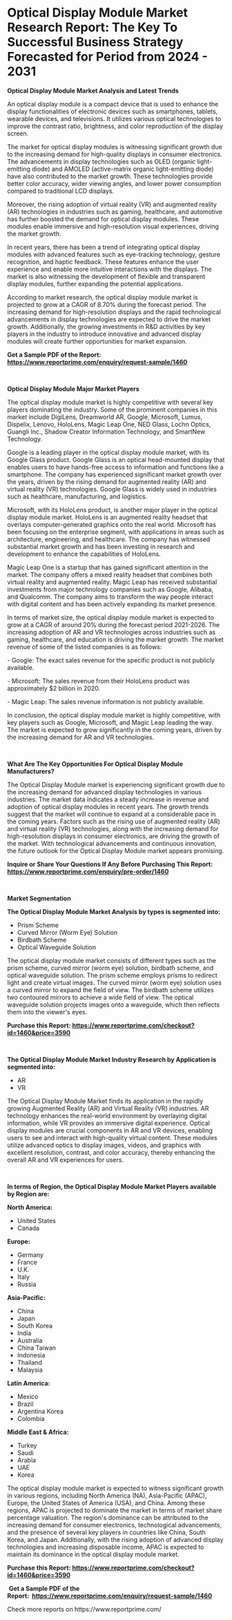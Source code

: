 <p><h1>Optical Display Module Market Research Report: The Key To Successful Business Strategy Forecasted for Period from 2024 - 2031</h1></p><p><strong>Optical Display Module Market Analysis and Latest Trends</strong></p>
<p><p>An optical display module is a compact device that is used to enhance the display functionalities of electronic devices such as smartphones, tablets, wearable devices, and televisions. It utilizes various optical technologies to improve the contrast ratio, brightness, and color reproduction of the display screen.</p><p>The market for optical display modules is witnessing significant growth due to the increasing demand for high-quality displays in consumer electronics. The advancements in display technologies such as OLED (organic light-emitting diode) and AMOLED (active-matrix organic light-emitting diode) have also contributed to the market growth. These technologies provide better color accuracy, wider viewing angles, and lower power consumption compared to traditional LCD displays.</p><p>Moreover, the rising adoption of virtual reality (VR) and augmented reality (AR) technologies in industries such as gaming, healthcare, and automotive has further boosted the demand for optical display modules. These modules enable immersive and high-resolution visual experiences, driving the market growth.</p><p>In recent years, there has been a trend of integrating optical display modules with advanced features such as eye-tracking technology, gesture recognition, and haptic feedback. These features enhance the user experience and enable more intuitive interactions with the displays. The market is also witnessing the development of flexible and transparent display modules, further expanding the potential applications.</p><p>According to market research, the optical display module market is projected to grow at a CAGR of 8.70% during the forecast period. The increasing demand for high-resolution displays and the rapid technological advancements in display technologies are expected to drive the market growth. Additionally, the growing investments in R&D activities by key players in the industry to introduce innovative and advanced display modules will create further opportunities for market expansion.</p></p>
<p><strong>Get a Sample PDF of the Report:&nbsp; <a href="https://www.reportprime.com/enquiry/request-sample/1460">https://www.reportprime.com/enquiry/request-sample/1460</a></strong></p>
<p>&nbsp;</p>
<p><strong>Optical Display Module Major Market Players</strong></p>
<p><p>The optical display module market is highly competitive with several key players dominating the industry. Some of the prominent companies in this market include DigiLens, Dreamworld AR, Google, Microsoft, Lumus, Dispelix, Lenovo, HoloLens, Magic Leap One, NED Glass, Lochn Optics, Guangli Inc., Shadow Creator Information Technology, and SmartNew Technology.</p><p>Google is a leading player in the optical display module market, with its Google Glass product. Google Glass is an optical head-mounted display that enables users to have hands-free access to information and functions like a smartphone. The company has experienced significant market growth over the years, driven by the rising demand for augmented reality (AR) and virtual reality (VR) technologies. Google Glass is widely used in industries such as healthcare, manufacturing, and logistics.</p><p>Microsoft, with its HoloLens product, is another major player in the optical display module market. HoloLens is an augmented reality headset that overlays computer-generated graphics onto the real world. Microsoft has been focusing on the enterprise segment, with applications in areas such as architecture, engineering, and healthcare. The company has witnessed substantial market growth and has been investing in research and development to enhance the capabilities of HoloLens.</p><p>Magic Leap One is a startup that has gained significant attention in the market. The company offers a mixed reality headset that combines both virtual reality and augmented reality. Magic Leap has received substantial investments from major technology companies such as Google, Alibaba, and Qualcomm. The company aims to transform the way people interact with digital content and has been actively expanding its market presence.</p><p>In terms of market size, the optical display module market is expected to grow at a CAGR of around 20% during the forecast period 2021-2026. The increasing adoption of AR and VR technologies across industries such as gaming, healthcare, and education is driving the market growth. The market revenue of some of the listed companies is as follows: </p><p>- Google: The exact sales revenue for the specific product is not publicly available.</p><p>- Microsoft: The sales revenue from their HoloLens product was approximately $2 billion in 2020.</p><p>- Magic Leap: The sales revenue information is not publicly available.</p><p>In conclusion, the optical display module market is highly competitive, with key players such as Google, Microsoft, and Magic Leap leading the way. The market is expected to grow significantly in the coming years, driven by the increasing demand for AR and VR technologies.</p></p>
<p>&nbsp;</p>
<p><strong>What Are The Key Opportunities For Optical Display Module Manufacturers?</strong></p>
<p><p>The Optical Display Module market is experiencing significant growth due to the increasing demand for advanced display technologies in various industries. The market data indicates a steady increase in revenue and adoption of optical display modules in recent years. The growth trends suggest that the market will continue to expand at a considerable pace in the coming years. Factors such as the rising use of augmented reality (AR) and virtual reality (VR) technologies, along with the increasing demand for high-resolution displays in consumer electronics, are driving the growth of the market. With technological advancements and continuous innovation, the future outlook for the Optical Display Module market appears promising.</p></p>
<p><strong>Inquire or Share Your Questions If Any Before Purchasing This Report: <a href="https://www.reportprime.com/enquiry/pre-order/1460">https://www.reportprime.com/enquiry/pre-order/1460</a></strong></p>
<p>&nbsp;</p>
<p><strong>Market Segmentation</strong></p>
<p><strong>The Optical Display Module Market Analysis by types is segmented into:</strong></p>
<p><ul><li>Prism Scheme</li><li>Curved Mirror (Worm Eye) Solution</li><li>Birdbath Scheme</li><li>Optical Waveguide Solution</li></ul></p>
<p><p>The optical display module market consists of different types such as the prism scheme, curved mirror (worm eye) solution, birdbath scheme, and optical waveguide solution. The prism scheme employs prisms to redirect light and create virtual images. The curved mirror (worm eye) solution uses a curved mirror to expand the field of view. The birdbath scheme utilizes two contoured mirrors to achieve a wide field of view. The optical waveguide solution projects images onto a waveguide, which then reflects them into the viewer's eyes.</p></p>
<p><strong>Purchase this Report:&nbsp;<a href="https://www.reportprime.com/checkout?id=1460&price=3590">https://www.reportprime.com/checkout?id=1460&price=3590</a></strong></p>
<p>&nbsp;</p>
<p><strong>The Optical Display Module Market Industry Research by Application is segmented into:</strong></p>
<p><ul><li>AR</li><li>VR</li></ul></p>
<p><p>The Optical Display Module Market finds its application in the rapidly growing Augmented Reality (AR) and Virtual Reality (VR) industries. AR technology enhances the real-world environment by overlaying digital information, while VR provides an immersive digital experience. Optical display modules are crucial components in AR and VR devices, enabling users to see and interact with high-quality virtual content. These modules utilize advanced optics to display images, videos, and graphics with excellent resolution, contrast, and color accuracy, thereby enhancing the overall AR and VR experiences for users.</p></p>
<p>&nbsp;</p>
<p><strong>In terms of Region, the Optical Display Module Market Players available by Region are:</strong></p>
<p>
    <p> <strong> North America: </strong>
        <ul>
            <li>United States</li>
            <li>Canada</li>
        </ul>
        </p> 
    <p> <strong> Europe: </strong>
        <ul>
            <li>Germany</li>
            <li>France</li>
            <li>U.K.</li>
            <li>Italy</li>
            <li>Russia</li>
        </ul>
        </p> 
    <p> <strong> Asia-Pacific: </strong>
        <ul>
            <li>China</li>
            <li>Japan</li>
            <li>South Korea</li>
            <li>India</li>
            <li>Australia</li>
            <li>China Taiwan</li>
            <li>Indonesia</li>
            <li>Thailand</li>
            <li>Malaysia</li>
        </ul>
        </p> 
    <p> <strong> Latin America: </strong>
        <ul>
            <li>Mexico</li>
            <li>Brazil</li>
            <li>Argentina Korea</li>
            <li>Colombia</li>
        </ul>
        </p> 
    <p> <strong> Middle East & Africa: </strong>
        <ul>
            <li>Turkey</li>
            <li>Saudi</li>
            <li>Arabia</li>
            <li>UAE</li>
            <li>Korea</li>
        </ul>
    </p>
    </p>
<p><p>The optical display module market is expected to witness significant growth in various regions, including North America (NA), Asia-Pacific (APAC), Europe, the United States of America (USA), and China. Among these regions, APAC is projected to dominate the market in terms of market share percentage valuation. The region's dominance can be attributed to the increasing demand for consumer electronics, technological advancements, and the presence of several key players in countries like China, South Korea, and Japan. Additionally, with the rising adoption of advanced display technologies and increasing disposable income, APAC is expected to maintain its dominance in the optical display module market.</p></p>
<p><strong>Purchase this Report: <a href="https://www.reportprime.com/checkout?id=1460&price=3590">https://www.reportprime.com/checkout?id=1460&price=3590</a></strong></p>
<p>&nbsp;<strong>Get a Sample PDF of the Report:&nbsp;&nbsp;<a href="https://www.reportprime.com/enquiry/request-sample/1460">https://www.reportprime.com/enquiry/request-sample/1460</a></strong></p>
<p><strong></strong></p>
<p>Check more reports on https://www.reportprime.com/</p>